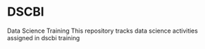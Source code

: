# DSCBI
Data Science Training
This repository tracks data science activities assigned in dscbi training